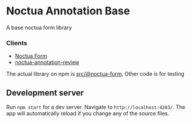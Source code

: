 # Noctua Annotation Base

A base noctua form library 

### Clients
- [Noctua Form](https://github.com/geneontology/noctua-form)
- [noctua-annotation-review](https://github.com/geneontology/noctua-annotation-review)

The actual library on npm is [src/@noctua-form](https://github.com/geneontology/noctua-form-base/tree/master/src/%40noctua.form), Other code is for testing

## Development server

Run `npm start` for a dev server. Navigate to `http://localhost:4203/`. The app will automatically reload if you change any of the source files.

